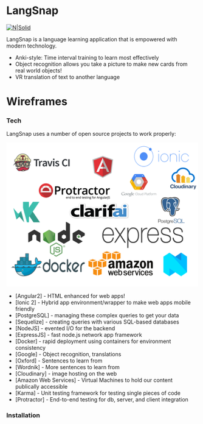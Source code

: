 # LangSnap

[![N|Solid](https://cldup.com/dTxpPi9lDf.thumb.png)](https://nodesource.com/products/nsolid)

LangSnap is a language learning application that is empowered with modern technology.

  - Anki-style: Time interval training to learn most effectively
  - Object recognition allows you take a picture to make new cards from real world objects!
  - VR translation of text to another language

# Wireframes


### Tech

LangSnap uses a number of open source projects to work properly:

![LangSnap Tech Stack](./langsnap_techstack.png?raw=true "Title")

* [Angular2] - HTML enhanced for web apps!
* [Ionic 2] - Hybrid app environment/wrapper to make web apps mobile friendly
* [PostgreSQL] - managing these complex queries to get your data
* [Sequelize] - creating queries with various SQL-based databases
* [NodeJS] - evented I/O for the backend
* [ExpressJS] - fast node.js network app framework
* [Docker] - rapid deployment using containers for environment consistency
* [Google] - Object recognition, translations
* [Oxford] - Sentences to learn from
* [Wordnik] - More sentences to learn from
* [Cloudinary] - image hosting on the web
* [Amazon Web Services] - Virtual Machines to hold our content publically accessible
* [Karma] - Unit testing framework for testing single pieces of code
* [Protractor] - End-to-end testing for db, server, and client integration




### Installation